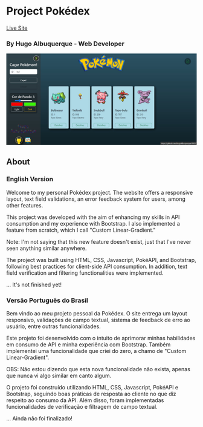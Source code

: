 # Project Pokédex

[Live Site](https://hugoalbuquerque1993.github.io/Projetos-Simples/p09%20pokemon/index.html)

### By Hugo Albuquerque - Web Developer

![Design Preview - Pokedéx Project](./img/Captura%20de%20tela%202023-10-13%20110657.jpg)

## About

### English Version

Welcome to my personal Pokédex project. The website offers a responsive layout, text field validations, an error feedback system for users, among other features.

This project was developed with the aim of enhancing my skills in API consumption and my experience with Bootstrap. I also implemented a feature from scratch, which I call "Custom Linear-Gradient."

Note: I'm not saying that this new feature doesn't exist, just that I've never seen anything similar anywhere.

The project was built using HTML, CSS, Javascript, PokéAPI, and Bootstrap, following best practices for client-side API consumption. In addition, text field verification and filtering functionalities were implemented.

... It's not finished yet!

### Versão Português do Brasil

Bem vindo ao meu projeto pessoal da Pokédex. O site entrega um layout responsivo, validações de campo textual, sistema de feedback de erro ao usuário, entre outras funcionalidades.

Este projeto foi desenvolvido com o intuito de aprimorar minhas habilidades em consumo de API e minha experiência com Bootstrap. Também implementei uma funcionalidade que criei do zero, a chamo de "Custom Linear-Gradient".

OBS: Não estou dizendo que esta nova funcionalidade não exista, apenas que nunca vi algo similar em canto algum.

O projeto foi construído utilizando HTML, CSS, Javascript, PokéAPI e Bootstrap, seguindo boas práticas de resposta ao cliente no que diz respeito ao consumo da API. Além disso, foram implementadas funcionalidades de verificação e filtragem de campo textual.

... Ainda não foi finalizado!
